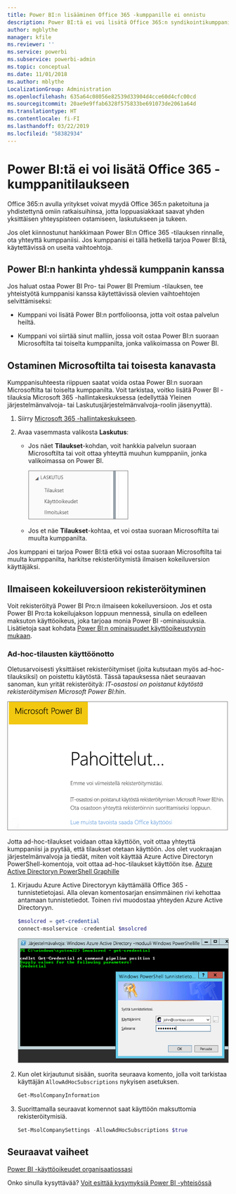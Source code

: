 ```yaml
---
title: Power BI:n lisääminen Office 365 -kumppanille ei onnistu
description: Power BI:tä ei voi lisätä Office 365:n syndikointikumppanille. Syndikoitu malli on Office 365:n käyttämä ostamisen malli.
author: mgblythe
manager: kfile
ms.reviewer: ''
ms.service: powerbi
ms.subservice: powerbi-admin
ms.topic: conceptual
ms.date: 11/01/2018
ms.author: mblythe
LocalizationGroup: Administration
ms.openlocfilehash: 635a64c08056e82539d33904d4cce60d4cfc00cd
ms.sourcegitcommit: 20ae9e9ffab6328f575833be691073de2061a64d
ms.translationtype: HT
ms.contentlocale: fi-FI
ms.lasthandoff: 03/22/2019
ms.locfileid: "58382934"
---
```

# <a name="unable-to-add-power-bi-to-office-365-partner-subscription"></a>Power BI:tä ei voi lisätä Office 365 -kumppanitilaukseen

Office 365:n avulla yritykset voivat myydä Office 365:n paketoituna ja yhdistettynä omiin ratkaisuihinsa, jotta loppuasiakkaat saavat yhden yksittäisen yhteyspisteen ostamiseen, laskutukseen ja tukeen.

Jos olet kiinnostunut hankkimaan Power BI:n Office 365 -tilauksen rinnalle, ota yhteyttä kumppaniisi. Jos kumppanisi ei tällä hetkellä tarjoa Power BI:tä, käytettävissä on useita vaihtoehtoja.

## <a name="work-with-your-partner-to-purchase-power-bi"></a>Power BI:n hankinta yhdessä kumppanin kanssa

Jos haluat ostaa Power BI Pro- tai Power BI Premium -tilauksen, tee yhteistyötä kumppanisi kanssa käytettävissä olevien vaihtoehtojen selvittämiseksi:

* Kumppani voi lisätä Power BI:n portfolioonsa, jotta voit ostaa palvelun heiltä.

* Kumppani voi siirtää sinut malliin, jossa voit ostaa Power BI:n suoraan Microsoftilta tai toiselta kumppanilta, jonka valikoimassa on Power BI.

## <a name="purchase-from-microsoft-or-another-channel"></a>Ostaminen Microsoftilta tai toisesta kanavasta

Kumppanisuhteesta riippuen saatat voida ostaa Power BI:n suoraan Microsoftilta tai toiselta kumppanilta. Voit tarkistaa, voitko lisätä Power BI -tilauksia Microsoft 365 -hallintakeskuksessa (edellyttää Yleinen järjestelmänvalvoja- tai Laskutusjärjestelmänvalvoja-roolin jäsenyyttä).

1. Siirry [Microsoft 365 -hallintakeskukseen](https://admin.microsoft.com/AdminPortal/Home#/homepage).

1. Avaa vasemmasta valikosta **Laskutus**:

    * Jos näet **Tilaukset**-kohdan, voit hankkia palvelun suoraan Microsoftilta tai voit ottaa yhteyttä muuhun kumppaniin, jonka valikoimassa on Power BI.

        ![Laskutus ja tilaukset](media/service-admin-syndication-partner/billingsub.png)

    * Jos et näe **Tilaukset**-kohtaa, et voi ostaa suoraan Microsoftilta tai muulta kumppanilta.

Jos kumppani ei tarjoa Power BI:tä etkä voi ostaa suoraan Microsoftilta tai muulta kumppanilta, harkitse rekisteröitymistä ilmaisen kokeiluversion käyttäjäksi.

## <a name="sign-up-for-a-free-trial"></a>Ilmaiseen kokeiluversioon rekisteröityminen

Voit rekisteröityä Power BI Pro:n ilmaiseen kokeiluversioon. Jos et osta Power BI Pro:ta kokeilujakson loppuun mennessä, sinulla on edelleen maksuton käyttöoikeus, joka tarjoaa monia Power BI -ominaisuuksia. Lisätietoja saat kohdata [Power BI:n ominaisuudet käyttöoikeustyypin mukaan](service-features-license-type.md).

### <a name="enable-ad-hoc-subscriptions"></a>Ad-hoc-tilausten käyttöönotto

Oletusarvoisesti yksittäiset rekisteröitymiset (joita kutsutaan myös ad-hoc-tilauksiksi) on poistettu käytöstä. Tässä tapauksessa näet seuraavan sanoman, kun yrität rekisteröityä: *IT-osastosi on poistanut käytöstä rekisteröitymisen Microsoft Power BI:hin*.

![Pahoittelut-kuva](media/service-admin-syndication-partner/sorry.png)

Jotta ad-hoc-tilaukset voidaan ottaa käyttöön, voit ottaa yhteyttä kumppaniisi ja pyytää, että tilaukset otetaan käyttöön. Jos olet vuokraajan järjestelmänvalvoja ja tiedät, miten voit käyttää Azure Active Directoryn PowerShell-komentoja, voit ottaa ad-hoc-tilaukset käyttöön itse. [Azure Active Directoryn PowerShell Graphille](/powershell/azure/active-directory/install-adv2/)

1. Kirjaudu Azure Active Directoryyn käyttämällä Office 365 -tunnistetietojasi. Alla olevan komentosarjan ensimmäinen rivi kehottaa antamaan tunnistetiedot. Toinen rivi muodostaa yhteyden Azure Active Directoryyn.

    ```powershell
    $msolcred = get-credential
    connect-msolservice -credential $msolcred
    ```

    ![Tunnistetietojen antaminen](media/service-admin-syndication-partner/aad-signin.png)

1. Kun olet kirjautunut sisään, suorita seuraava komento, jolla voit tarkistaa käyttäjän `AllowAdHocSubscriptions` nykyisen asetuksen.

    ```powershell
    Get-MsolCompanyInformation
    ```

1. Suorittamalla seuraavat komennot saat käyttöön maksuttomia rekisteröitymisiä.

    ```powershell
    Set-MsolCompanySettings -AllowAdHocSubscriptions $true
    ```

## <a name="next-steps"></a>Seuraavat vaiheet

[Power BI -käyttöoikeudet organisaatiossasi](service-admin-licensing-organization.md)

Onko sinulla kysyttävää? [Voit esittää kysymyksiä Power BI -yhteisössä](http://community.powerbi.com/)